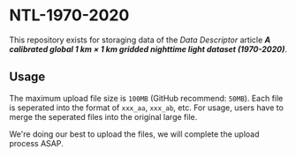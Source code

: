 # NTL-1970-2020

This repository exists for storaging data of the *Data Descriptor* article ***A calibrated global 1 km × 1 km gridded nighttime light dataset (1970-2020)***.

## Usage

The maximum upload file size is `100MB` (GitHub recommend: `50MB`). Each file is seperated into the format of `xxx_aa`, `xxx_ab`, etc. For usage, users have to merge the seperated files into the original large file.

We're doing our best to upload the files, we will complete the upload process ASAP.